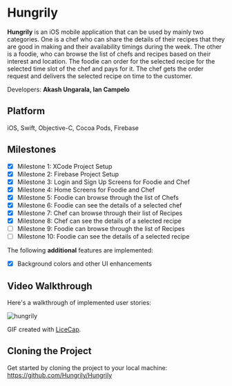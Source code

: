# Hungrily
**Hungrily** is an iOS mobile application that can be used by mainly two categories. One is a chef who can share the details of their recipes that they are good in making and their availability timings during the week. The other is a foodie, who can browse the list of chefs and recipes based on their interest and location. The foodie can order for the selected recipe for the selected time slot of the chef and pays for it. The chef gets the order request and delivers the selected recipe on time to the customer.

Developers: **Akash Ungarala, Ian Campelo**

## Platform

iOS, Swift, Objective-C, Cocoa Pods, Firebase

## Milestones

- [x] Milestone 1: XCode Project Setup
- [x] Milestone 2: Firebase Project Setup
- [x] Milestone 3: Login and Sign Up Screens for Foodie and Chef
- [x] Milestone 4: Home Screens for Foodie and Chef
- [x] Milestone 5: Foodie can browse through the list of Chefs
- [x] Milestone 6: Foodie can see the details of a selected chef
- [x] Milestone 7: Chef can browse through their list of Recipes
- [x] Milestone 8: Chef can see the details of a selected recipe
- [ ] Milestone 9: Foodie can browse through the list of Recipes
- [ ] Milestone 10: Foodie can see the details of a selected recipe

The following **additional** features are implemented:

- [x] Background colors and other UI enhancements

## Video Walkthrough 

Here's a walkthrough of implemented user stories:

![hungrily](https://cloud.githubusercontent.com/assets/7720015/20405897/2a4492ea-acd9-11e6-8318-067b7680826c.gif)

GIF created with [LiceCap](http://www.cockos.com/licecap/).

## Cloning the Project

Get started by cloning the project to your local machine: https://github.com/Hungrily/Hungrily
